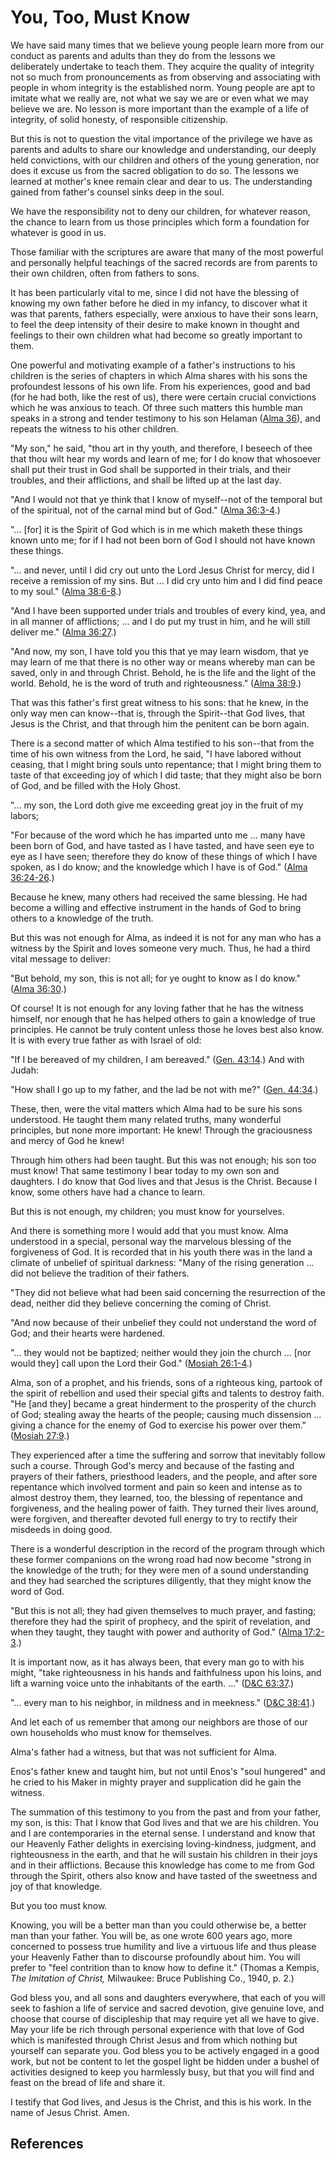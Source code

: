 # You, Too, Must Know

We have said many times that we believe young people learn more from our
conduct as parents and adults than they do from the lessons we deliberately
undertake to teach them. They acquire the quality of integrity not so much
from pronouncements as from observing and associating with people in whom
integrity is the established norm. Young people are apt to imitate what we
really are, not what we say we are or even what we may believe we are. No
lesson is more important than the example of a life of integrity, of solid
honesty, of responsible citizenship.

But this is not to question the vital importance of the privilege we have as
parents and adults to share our knowledge and understanding, our deeply held
convictions, with our children and others of the young generation, nor does it
excuse us from the sacred obligation to do so. The lessons we learned at
mother's knee remain clear and dear to us. The understanding gained from
father's counsel sinks deep in the soul.

We have the responsibility not to deny our children, for whatever reason, the
chance to learn from us those principles which form a foundation for whatever
is good in us.

Those familiar with the scriptures are aware that many of the most powerful
and personally helpful teachings of the sacred records are from parents to
their own children, often from fathers to sons.

It has been particularly vital to me, since I did not have the blessing of
knowing my own father before he died in my infancy, to discover what it was
that parents, fathers especially, were anxious to have their sons learn, to
feel the deep intensity of their desire to make known in thought and feelings
to their own children what had become so greatly important to them.

One powerful and motivating example of a father's instructions to his children
is the series of chapters in which Alma shares with his sons the profoundest
lessons of his own life. From his experiences, good and bad (for he had both,
like the rest of us), there were certain crucial convictions which he was
anxious to teach. Of three such matters this humble man speaks in a strong and
tender testimony to his son Helaman ([Alma
36](/scriptures/bofm/alma/36?lang=eng)), and repeats the witness to his other
children.

"My son," he said, "thou art in thy youth, and therefore, I beseech of thee
that thou wilt hear my words and learn of me; for I do know that whosoever
shall put their trust in God shall be supported in their trials, and their
troubles, and their afflictions, and shall be lifted up at the last day.

"And I would not that ye think that I know of myself--not of the temporal but
of the spiritual, not of the carnal mind but of God." ([Alma
36:3-4](/scriptures/bofm/alma/36.3-4?lang=eng#2).)

"... [for] it is the Spirit of God which is in me which maketh these things
known unto me; for if I had not been born of God I should not have known these
things.

"... and never, until I did cry out unto the Lord Jesus Christ for mercy, did I
receive a remission of my sins. But ... I did cry unto him and I did find peace
to my soul." ([Alma 38:6-8](/scriptures/bofm/alma/38.6-8?lang=eng#5).)

"And I have been supported under trials and troubles of every kind, yea, and
in all manner of afflictions; ... and I do put my trust in him, and he will
still deliver me." ([Alma 36:27](/scriptures/bofm/alma/36.27?lang=eng#26).)

"And now, my son, I have told you this that ye may learn wisdom, that ye may
learn of me that there is no other way or means whereby man can be saved, only
in and through Christ. Behold, he is the life and the light of the world.
Behold, he is the word of truth and righteousness." ([Alma
38:9](/scriptures/bofm/alma/38.9?lang=eng#8).)

That was this father's first great witness to his sons: that he knew, in the
only way men can know--that is, through the Spirit--that God lives, that Jesus
is the Christ, and that through him the penitent can be born again.

There is a second matter of which Alma testified to his son--that from the
time of his own witness from the Lord, he said, "I have labored without
ceasing, that I might bring souls unto repentance; that I might bring them to
taste of that exceeding joy of which I did taste; that they might also be born
of God, and be filled with the Holy Ghost.

"... my son, the Lord doth give me exceeding great joy in the fruit of my
labors;

"For because of the word which he has imparted unto me ... many have been born
of God, and have tasted as I have tasted, and have seen eye to eye as I have
seen; therefore they do know of these things of which I have spoken, as I do
know; and the knowledge which I have is of God." ([Alma
36:24-26](/scriptures/bofm/alma/36.24-26?lang=eng#23).)

Because he knew, many others had received the same blessing. He had become a
willing and effective instrument in the hands of God to bring others to a
knowledge of the truth.

But this was not enough for Alma, as indeed it is not for any man who has a
witness by the Spirit and loves someone very much. Thus, he had a third vital
message to deliver:

"But behold, my son, this is not all; for ye ought to know as I do know."
([Alma 36:30](/scriptures/bofm/alma/36.30?lang=eng#29).)

Of course! It is not enough for any loving father that he has the witness
himself, nor enough that he has helped others to gain a knowledge of true
principles. He cannot be truly content unless those he loves best also know.
It is with every true father as with Israel of old:

"If I be bereaved of my children, I am bereaved." ([Gen.
43:14](/scriptures/ot/gen/43.14?lang=eng#13).) And with Judah:

"How shall I go up to my father, and the lad be not with me?" ([Gen.
44:34](/scriptures/ot/gen/44.34?lang=eng#33).)

These, then, were the vital matters which Alma had to be sure his sons
understood. He taught them many related truths, many wonderful principles, but
none more important: He knew! Through the graciousness and mercy of God he
knew!

Through him others had been taught. But this was not enough; his son too must
know! That same testimony I bear today to my own son and daughters. I do know
that God lives and that Jesus is the Christ. Because I know, some others have
had a chance to learn.

But this is not enough, my children; you must know for yourselves.

And there is something more I would add that you must know. Alma understood in
a special, personal way the marvelous blessing of the forgiveness of God. It
is recorded that in his youth there was in the land a climate of unbelief of
spiritual darkness: "Many of the rising generation ... did not believe the
tradition of their fathers.

"They did not believe what had been said concerning the resurrection of the
dead, neither did they believe concerning the coming of Christ.

"And now because of their unbelief they could not understand the word of God;
and their hearts were hardened.

"... they would not be baptized; neither would they join the church ... [nor would
they] call upon the Lord their God." ([Mosiah
26:1-4](/scriptures/bofm/mosiah/26.1-4?lang=eng#0).)

Alma, son of a prophet, and his friends, sons of a righteous king, partook of
the spirit of rebellion and used their special gifts and talents to destroy
faith. "He [and they] became a great hinderment to the prosperity of the
church of God; stealing away the hearts of the people; causing much dissension
... giving a chance for the enemy of God to exercise his power over them."
([Mosiah 27:9](/scriptures/bofm/mosiah/27.9?lang=eng#8).)

They experienced after a time the suffering and sorrow that inevitably follow
such a course. Through God's mercy and because of the fasting and prayers of
their fathers, priesthood leaders, and the people, and after sore repentance
which involved torment and pain so keen and intense as to almost destroy them,
they learned, too, the blessing of repentance and forgiveness, and the healing
power of faith. They turned their lives around, were forgiven, and thereafter
devoted full energy to try to rectify their misdeeds in doing good.

There is a wonderful description in the record of the program through which
these former companions on the wrong road had now become "strong in the
knowledge of the truth; for they were men of a sound understanding and they
had searched the scriptures diligently, that they might know the word of God.

"But this is not all; they had given themselves to much prayer, and fasting;
therefore they had the spirit of prophecy, and the spirit of revelation, and
when they taught, they taught with power and authority of God." ([Alma
17:2-3](/scriptures/bofm/alma/17.2-3?lang=eng#1).)

It is important now, as it has always been, that every man go to with his
might, "take righteousness in his hands and faithfulness upon his loins, and
lift a warning voice unto the inhabitants of the earth. ..." ([D&amp;C
63:37](/scriptures/dc-testament/dc/63.37?lang=eng#36).)

"... every man to his neighbor, in mildness and in meekness." ([D&amp;C
38:41](/scriptures/dc-testament/dc/38.41?lang=eng#40).)

And let each of us remember that among our neighbors are those of our own
households who must know for themselves.

Alma's father had a witness, but that was not sufficient for Alma.

Enos's father knew and taught him, but not until Enos's "soul hungered" and he
cried to his Maker in mighty prayer and supplication did he gain the witness.

The summation of this testimony to you from the past and from your father, my
son, is this: That I know that God lives and that we are his children. You and
I are contemporaries in the eternal sense. I understand and know that our
Heavenly Father delights in exercising loving-kindness, judgment, and
righteousness in the earth, and that he will sustain his children in their
joys and in their afflictions. Because this knowledge has come to me from God
through the Spirit, others also know and have tasted of the sweetness and joy
of that knowledge.

But you too must know.

Knowing, you will be a better man than you could otherwise be, a better man
than your father. You will be, as one wrote 600 years ago, more concerned to
possess true humility and live a virtuous life and thus please your Heavenly
Father than to discourse profoundly about him. You will prefer to "feel
contrition than to know how to define it." (Thomas a Kempis, _The Imitation of
Christ,_ Milwaukee: Bruce Publishing Co., 1940, p. 2.)

God bless you, and all sons and daughters everywhere, that each of you will
seek to fashion a life of service and sacred devotion, give genuine love, and
choose that course of discipleship that may require yet all we have to give.
May your life be rich through personal experience with that love of God which
is manifested through Christ Jesus and from which nothing but yourself can
separate you. God bless you to be actively engaged in a good work, but not be
content to let the gospel light be hidden under a bushel of activities
designed to keep you harmlessly busy, but that you will find and feast on the
bread of life and share it.

I testify that God lives, and Jesus is the Christ, and this is his work. In
the name of Jesus Christ. Amen.

## References


